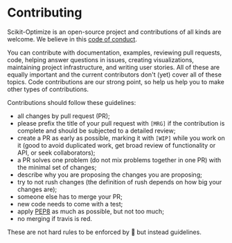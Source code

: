 # Contributing

Scikit-Optimize is an open-source project and contributions of all kinds
are welcome. We believe in this [code of conduct](CONDUCT.md).

You can contribute with documentation, examples, reviewing pull requests, code,
helping answer questions in issues, creating visualizations, maintaining project
infrastructure, and writing user stories. All of these are equally important
and the current contributors don't (yet) cover all of these topics. Code
contributions are our strong point, so help us help you to make other types of
contributions.

Contributions should follow these guidelines:

* all changes by pull request (PR);
* please prefix the title of your pull request with `[MRG]` if the contribution
  is complete and should be subjected to a detailed review;
* create a PR as early as possible, marking it with `[WIP]` while you work on
  it (good to avoid duplicated work, get broad review of functionality or API,
  or seek collaborators);
* a PR solves one problem (do not mix problems together in one PR) with the
  minimal set of changes;
* describe why you are proposing the changes you are proposing;
* try to not rush changes (the definition of rush depends on how big your
  changes are);
* someone else has to merge your PR;
* new code needs to come with a test;
* apply [PEP8](https://www.python.org/dev/peps/pep-0008/) as much
  as possible, but not too much;
* no merging if travis is red.

These are not hard rules to be enforced by :police_car: but instead guidelines.
